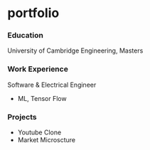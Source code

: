 # portfolio

### Education
University of Cambridge
Engineering, Masters

### Work Experience
Software & Electrical Engineer
- ML, Tensor Flow

### Projects
- Youtube Clone
- Market Microscture
